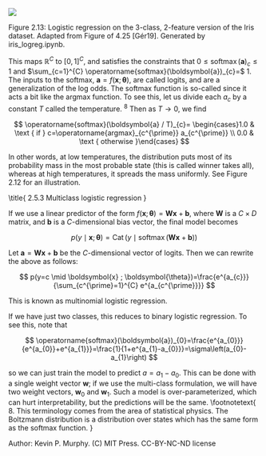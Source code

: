 ![](https://cdn.mathpix.com/cropped/2024_06_13_855eab66de586ca6078dg-1.jpg?height=367&width=554&top_left_y=207&top_left_x=733)

Figure 2.13: Logistic regression on the 3-class, 2-feature version of the Iris dataset. Adapted from Figure of 4.25 [Gér19]. Generated by iris_logreg.ipynb.

This maps $\mathbb{R}^{C}$ to $[0,1]^{C}$, and satisfies the constraints that $0 \leq \operatorname{softmax}(\boldsymbol{a})_{c} \leq 1$ and $\sum_{c=1}^{C} \operatorname{softmax}(\boldsymbol{a})_{c}=$ 1. The inputs to the softmax, $\boldsymbol{a}=f(\boldsymbol{x} ; \boldsymbol{\theta})$, are called logits, and are a generalization of the log odds. The softmax function is so-called since it acts a bit like the argmax function. To see this, let us divide each $a_{c}$ by a constant $T$ called the temperature. ${ }^{8}$ Then as $T \rightarrow 0$, we find

$$
\operatorname{softmax}(\boldsymbol{a} / T)_{c}= \begin{cases}1.0 & \text { if } c=\operatorname{argmax}_{c^{\prime}} a_{c^{\prime}} \\ 0.0 & \text { otherwise }\end{cases}
$$

In other words, at low temperatures, the distribution puts most of its probability mass in the most probable state (this is called winner takes all), whereas at high temperatures, it spreads the mass uniformly. See Figure 2.12 for an illustration.

\title{
2.5.3 Multiclass logistic regression
}

If we use a linear predictor of the form $f(\boldsymbol{x} ; \boldsymbol{\theta})=\mathbf{W} \boldsymbol{x}+\boldsymbol{b}$, where $\mathbf{W}$ is a $C \times D$ matrix, and $\boldsymbol{b}$ is a $C$-dimensional bias vector, the final model becomes

$$
p(y \mid \boldsymbol{x} ; \boldsymbol{\theta})=\operatorname{Cat}(y \mid \operatorname{softmax}(\mathbf{W} \boldsymbol{x}+\boldsymbol{b}))
$$

Let $\boldsymbol{a}=\mathbf{W} \boldsymbol{x}+\boldsymbol{b}$ be the $C$-dimensional vector of logits. Then we can rewrite the above as follows:

$$
p(y=c \mid \boldsymbol{x} ; \boldsymbol{\theta})=\frac{e^{a_{c}}}{\sum_{c^{\prime}=1}^{C} e^{a_{c^{\prime}}}}
$$

This is known as multinomial logistic regression.

If we have just two classes, this reduces to binary logistic regression. To see this, note that

$$
\operatorname{softmax}(\boldsymbol{a})_{0}=\frac{e^{a_{0}}}{e^{a_{0}}+e^{a_{1}}}=\frac{1}{1+e^{a_{1}-a_{0}}}=\sigma\left(a_{0}-a_{1}\right)
$$

so we can just train the model to predict $a=a_{1}-a_{0}$. This can be done with a single weight vector $\boldsymbol{w}$; if we use the multi-class formulation, we will have two weight vectors, $\boldsymbol{w}_{0}$ and $\boldsymbol{w}_{1}$. Such a model is over-parameterized, which can hurt interpretability, but the predictions will be the same.
\footnotetext{
8. This terminology comes from the area of statistical physics. The Boltzmann distribution is a distribution over states which has the same form as the softmax function.
}

Author: Kevin P. Murphy. (C) MIT Press. CC-BY-NC-ND license